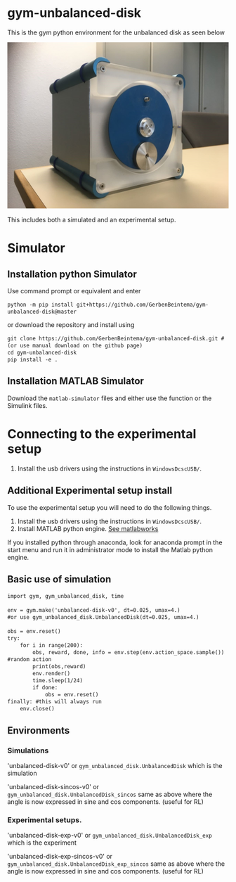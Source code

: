 # gym-unbalanced-disk

This is the gym python environment for the unbalanced disk as seen below

![Setup](UnbalancedDisc1.jpg)

This includes both a simulated and an experimental setup. 

# Simulator

## Installation python Simulator

Use command prompt or equivalent and enter

```
python -m pip install git+https://github.com/GerbenBeintema/gym-unbalanced-disk@master
```

or download the repository and install using

```
git clone https://github.com/GerbenBeintema/gym-unbalanced-disk.git #(or use manual download on the github page)
cd gym-unbalanced-disk
pip install -e .
```

## Installation MATLAB Simulator

Download the `matlab-simulator` files and either use the function or the Simulink files. 

# Connecting to the experimental setup

1. Install the usb drivers using the instructions in `WindowsDcscUSB/`. 


## Additional Experimental setup install

To use the experimental setup you will need to do the following things.

1. Install the usb drivers using the instructions in `WindowsDcscUSB/`. 
2. Install MATLAB python engine. [See matlabworks](https://nl.mathworks.com/help/matlab/matlab_external/install-the-matlab-engine-for-python.html)

If you installed python through anaconda, look for anaconda prompt in the start menu and run it in administrator mode to install the Matlab python engine.

## Basic use of simulation

```
import gym, gym_unbalanced_disk, time

env = gym.make('unbalanced-disk-v0', dt=0.025, umax=4.) 
#or use gym_unbalanced_disk.UnbalancedDisk(dt=0.025, umax=4.)

obs = env.reset()
try:
    for i in range(200):
        obs, reward, done, info = env.step(env.action_space.sample()) #random action
        print(obs,reward)
        env.render()
        time.sleep(1/24)
        if done:
            obs = env.reset()
finally: #this will always run
    env.close()
```

## Environments

### Simulations

'unbalanced-disk-v0' or `gym_unbalanced_disk.UnbalancedDisk` which is the simulation

'unbalanced-disk-sincos-v0' or `gym_unbalanced_disk.UnbalancedDisk_sincos` same as above where the angle is now expressed in sine and cos components. (useful for RL)

### Experimental setups.

'unbalanced-disk-exp-v0' or `gym_unbalanced_disk.UnbalancedDisk_exp` which is the experiment

'unbalanced-disk-exp-sincos-v0' or `gym_unbalanced_disk.UnbalancedDisk_exp_sincos` same as above where the angle is now expressed in sine and cos components. (useful for RL)
